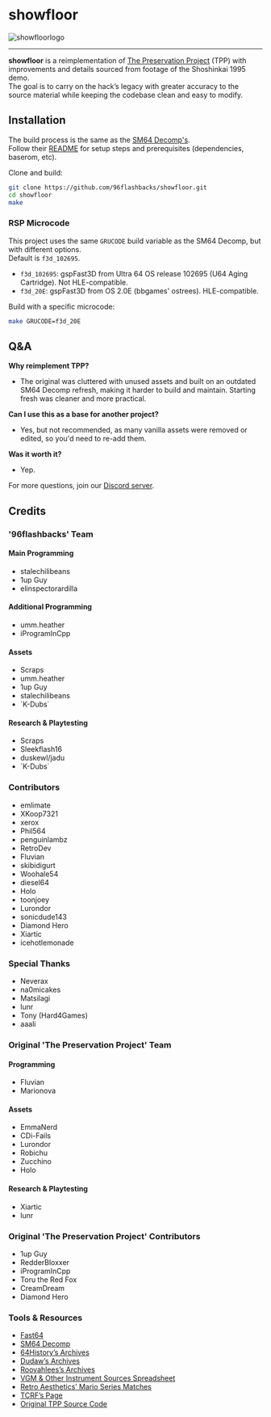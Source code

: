 # showfloor
![showfloorlogo](https://github.com/user-attachments/assets/255078c5-d31c-4284-a720-f1f2ddcefd4f)

---

**showfloor** is a reimplementation of [The Preservation Project](https://github.com/Sunlitspace542/tpp-mirror) (TPP) with improvements and details sourced from footage of the Shoshinkai 1995 demo.  
The goal is to carry on the hack’s legacy with greater accuracy to the source material while keeping the codebase clean and easy to modify.

## Installation

The build process is the same as the [SM64 Decomp's](https://github.com/n64decomp/sm64).  
Follow their [README](https://github.com/n64decomp/sm64/blob/master/README.md#installation) for setup steps and prerequisites (dependencies, baserom, etc).

Clone and build:

```sh
git clone https://github.com/96flashbacks/showfloor.git
cd showfloor
make
```

### RSP Microcode

This project uses the same `GRUCODE` build variable as the SM64 Decomp, but with different options.  
Default is `f3d_102695`.

- `f3d_102695`: gspFast3D from Ultra 64 OS release 102695 (U64 Aging Cartridge). Not HLE-compatible.  
- `f3d_20E`: gspFast3D from OS 2.0E (bbgames' ostrees). HLE-compatible.  

Build with a specific microcode:

```sh
make GRUCODE=f3d_20E
```

## Q&A

**Why reimplement TPP?**  
- The original was cluttered with unused assets and built on an outdated SM64 Decomp refresh, making it harder to build and maintain. Starting fresh was cleaner and more practical.

**Can I use this as a base for another project?**  
- Yes, but not recommended, as many vanilla assets were removed or edited, so you'd need to re-add them.

**Was it worth it?**  
- Yep.

For more questions, join our [Discord server](https://discord.gg/CpxaEqg6ww).

## Credits

### '96flashbacks' Team

#### Main Programming
- stalechilibeans
- 1up Guy
- elinspectorardilla

#### Additional Programming
- umm.heather
- iProgramInCpp

#### Assets
- Scraps
- umm.heather
- 1up Guy
- stalechilibeans
- `K-Dubs΄

#### Research & Playtesting
- Scraps
- Sleekflash16
- duskewl/jadu
- `K-Dubs΄
  
### Contributors
- emlimate
- XKoop7321
- xerox
- Phil564
- penguinlambz
- RetroDev
- Fluvian
- skibidigurt
- Woohale54
- diesel64
- Holo
- toonjoey
- Lurondor
- sonicdude143
- Diamond Hero
- Xiartic
- icehotlemonade
  
### Special Thanks
- Neverax
- na0micakes
- Matsilagi
- lunr
- Tony (Hard4Games)
- aaali

### Original 'The Preservation Project' Team

#### Programming
- Fluvian
- Marionova
  
#### Assets
- EmmaNerd
- CDi-Fails
- Lurondor
- Robichu
- Zucchino
- Holo

#### Research & Playtesting
- Xiartic
- lunr
  
### Original 'The Preservation Project' Contributors
- 1up Guy
- RedderBloxxer
- iProgramInCpp
- Toru the Red Fox
- CreamDream
- Diamond Hero

### Tools & Resources
- [Fast64](https://github.com/Fast-64/fast64)
- [SM64 Decomp](https://github.com/n64decomp/sm64)
- [64History’s Archives](https://archive.org/details/sm64-beta-content)
- [Dudaw’s Archives](https://archive.org/details/sm64brp_src_abandoned)
- [Roovahlees’s Archives](https://archive.org/details/@roovahlees)
- [VGM & Other Instrument Sources Spreadsheet](https://docs.google.com/spreadsheets/d/1JJBlHHDc65fhZmKUGLrDTLCm6rfUU83-kbuD8Y0zU0o/edit?gid=2047725819#gid=2047725819)
- [Retro Aesthetics’ Mario Series Matches](https://retroaesthetics.net/mario-series-matches/)
- [TCRF’s Page](https://tcrf.net/Prerelease:Super_Mario_64_(Nintendo_64)/Shoshinkai_1995_Demo)
- [Original TPP Source Code](https://github.com/Sunlitspace542/tpp-mirror)
